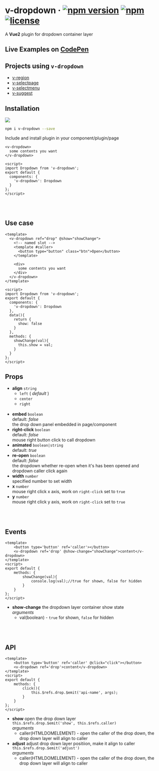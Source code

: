 # v-dropdown &middot; [![npm version](https://img.shields.io/npm/v/v-dropdown.svg)](https://www.npmjs.com/package/v-dropdown) [![npm](https://img.shields.io/npm/dy/v-dropdown.svg)](https://www.npmjs.com/package/v-dropdown) [![license](https://img.shields.io/badge/license-MIT-brightgreen.svg)](https://mit-license.org/)

A **Vue2** plugin for dropdown container layer

## Live Examples on [CodePen](https://codepen.io/terry05/pen/BggbrK)

## Projects using `v-dropdown`

- [v-region](https://github.com/TerryZ/v-region)
- [v-selectpage](https://github.com/TerryZ/v-selectpage)
- [v-selectmenu](https://github.com/TerryZ/v-selectmenu)
- [v-suggest](https://github.com/TerryZ/v-suggest)

## Installation

<a href="https://nodei.co/npm/v-dropdown/"><img src="https://nodei.co/npm/v-dropdown.png"></a>

```bash
npm i v-dropdown --save
```

Include and install plugin in your component/plugin/page

```vue
<v-dropdown>
  some contents you want
</v-dropdown>

<script>
import Dropdown from 'v-dropdown';
export default {
  components: {
    'v-dropdown': Dropdown
  }
};
</script>
```

<br><br>

## Use case

```vue
<template>
  <v-dropdown ref="drop" @show="showChange">
    <!-- named slot -->
    <template #caller>
      <button type="button" class="btn">Open</button>
    </template>
    
    <div>
      some contents you want
    </div>
  </v-dropdown>
</template>

<script>
import Dropdown from 'v-dropdown';
export default {
  components: {
    'v-dropdown': Dropdown
  },
  data(){
    return {
      show: false
    }
  },
  methods: {
    showChange(val){
      this.show = val;
    }
  }
};
</script>
```

## Props

- **align** `string`  
    - `left` ( *default* )
    - `center`
    - `right`  
    <br>
- **embed** `boolean`  
default: *false*  
the drop down panel embedded in page/component  
- **right-click** `boolean`  
default: *false*  
mouse right button click to call dropdown  
- **animated** `boolean|string`  
default: *true*  
- **re-open** `boolean`  
default: *false*  
the dropdown whether re-open when it's has been opened and dropdown caller click again  
- **width** `number`  
specified number to set width  
- **x** `number`  
mouse right click x axis, work on `right-click` set to `true`
- **y** `number`  
mouse right click y axis, work on `right-click` set to `true`

<br><br>

## Events

```vue
<template>
    <button type='button' ref='caller'></button>
    <v-dropdown ref='drop' @show-change="showChange">content</v-dropdown>
</template>
<script>
export default {
    methods: {
        showChange(val){
            console.log(val);//true for shown, false for hidden
        }
    }
};
</script>
```

- **show-change** the dropdown layer container show state  
*arguments*  
    - val(boolean) - `true` for shown, `false` for hidden

<br><br>

## API

```vue
<template>
    <button type='button' ref='caller' @click="click"></button>
    <v-dropdown ref='drop'>content</v-dropdown>
</template>
<script>
export default {
    methods: {
        click(){
            this.$refs.drop.$emit('api-name', args);
        }
    }
};
</script>
```

- **show** open the drop down layer  
`this.$refs.drop.$emit('show', this.$refs.caller)`  
*arguments*  
    - caller(HTMLDOMELEMENT) - open the caller of the drop down, the drop down layer will align to caller  
- **adjust** adjust drop down layer positiion, make it align to caller  
`this.$refs.drop.$emit('adjust')`  
*arguments*  
    - caller(HTMLDOMELEMENT) - open the caller of the drop down, the drop down layer will align to caller  
